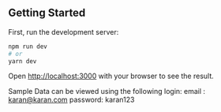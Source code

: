 
## Getting Started

First, run the development server:

```bash
npm run dev
# or
yarn dev
```

Open [http://localhost:3000](http://localhost:3000) with your browser to see the result.

Sample Data can be viewed using the following login: 
email : karan@karan.com
password: karan123



